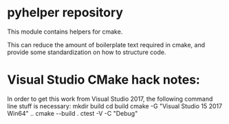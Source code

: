 pyhelper repository
===================
This module contains helpers for cmake.

This can reduce the amount of boilerplate text required in cmake,
and provide some standardization on how to structure code.

Visual Studio CMake hack notes:
===================
In order to get this work from Visual Studio 2017, the following
command line stuff is necessary:
mkdir build
cd build
cmake -G "Visual Studio 15 2017 Win64" ..
cmake --build .
ctest -V -C "Debug"
